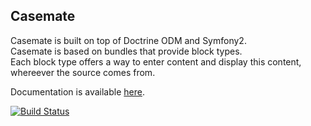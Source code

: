 
## Casemate

Casemate is built on top of Doctrine ODM and Symfony2.  
Casemate is based on bundles that provide block types.  
Each block type offers a way to enter content and display this content, whereever the source comes from.  


Documentation is available [here](http://casemate.rtfd.org).


[![Build Status](https://secure.travis-ci.org/docteurklein/Casemate.png)](http://travis-ci.org/docteurklein/Casemate)
